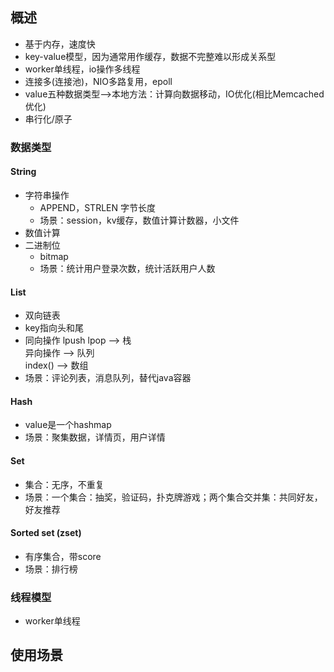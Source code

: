 


## 概述

- 基于内存，速度快
- key-value模型，因为通常用作缓存，数据不完整难以形成关系型
- worker单线程，io操作多线程
- 连接多(连接池)，NIO多路复用，epoll
- value五种数据类型-->本地方法：计算向数据移动，IO优化(相比Memcached优化)
- 串行化/原子


### 数据类型

#### String

- 字符串操作
    - APPEND，STRLEN 字节长度
    - 场景：session，kv缓存，数值计算计数器，小文件
- 数值计算
- 二进制位
    - bitmap
    - 场景：统计用户登录次数，统计活跃用户人数


#### List

- 双向链表
- key指向头和尾
- 同向操作 lpush lpop --> 栈<br>
  异向操作 --> 队列<br>
  index() --> 数组
- 场景：评论列表，消息队列，替代java容器 

#### Hash

- value是一个hashmap
- 场景：聚集数据，详情页，用户详情

#### Set

- 集合：无序，不重复
- 场景：一个集合：抽奖，验证码，扑克牌游戏；两个集合交并集：共同好友，好友推荐

#### Sorted set (zset)

- 有序集合，带score
- 场景：排行榜


### 线程模型

- worker单线程


## 使用场景

